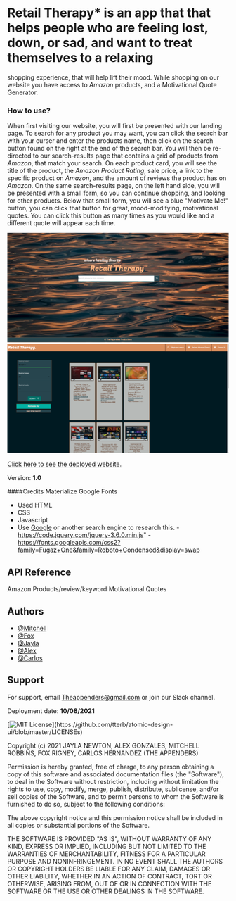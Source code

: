

# Retail Therapy* is an app that that helps people who are feeling lost, down, or sad, and want to treat themselves to a relaxing 
shopping experience, that will help lift their mood. While shopping on our website you have access to *Amazon* products, and a
Motivational Quote Generator. 

### How to use?
When first visiting our website, you will first be presented with our landing page. To search for any product you may want, you can click 
the search bar with your curser and enter the products name, then click on the search button found on the right at the end of the search 
bar. You will then be re-directed to our search-results page that contains a grid of products from *Amazon*, that match your search.
On each product card, you will see the title of the product, the *Amazon Product Rating*, sale price, a link to the specific product on 
*Amazon*, and the amount of reviews the product has on *Amazon*. On the same search-results page, on the left hand side, you will be 
presented with a small form, so you can continue shopping, and looking for other products. Below that small form, you will see a blue 
"Motivate Me!" button, you can click that button for great, mood-modifying, motivational quotes. You can click this button as many times as you 
would like and a different quote will appear each time.

![screenshot of landing page](./assets/screen-shot-landing-page.png)
![screenshot of results page](./assets/screen-shot-resultspage.png)

[Click here to see the deployed website.](https://vookmirvookmir.github.io/Project1-TheAppenders/)

Version:
**1.0**

####Credits
Materialize
Google Fonts

- Used HTML
- CSS 
- Javascript
- Use [Google](https://www.google.com) or another search engine to research this.
-https://code.jquery.com/jquery-3.6.0.min.js"
-https://fonts.googleapis.com/css2?family=Fugaz+One&family=Roboto+Condensed&display=swap
  
## API Reference
Amazon Products/review/keyword
Motivational Quotes


  
## Authors

- [@Mitchell ](https://github.com/VookmirVookmir/Project1-TheAppenders)
- [@Fox ](https://github.com/VookmirVookmir/Project1-TheAppenders)
- [@Jayla](https://github.com/jayladenae)
- [@Alex](https://github.com/VookmirVookmir/Project1-TheAppenders)
- [@Carlos](https://github.com/VookmirVookmir/Project1-TheAppenders)
## Support


For support, email Theappenders@gmail.com or join our Slack channel.

Deployment date:
**10/08/2021**

[![MIT License](https://img.shields.io/apm/l/atomic-design-ui.svg?)](https://github.com/tterb/atomic-design-ui/blob/master/LICENSEs)

Copyright (c) 2021 JAYLA NEWTON, ALEX GONZALES, MITCHELL ROBBINS, FOX RIGNEY, CARLOS HERNANDEZ (THE APPENDERS)

Permission is hereby granted, free of charge, to any person obtaining a copy of this software and associated documentation files
 (the "Software"), to deal in the Software without restriction, including without limitation the rights to use, copy, modify, merge,
 publish, distribute, sublicense, and/or sell copies of the Software, and to permit persons to whom the Software is furnished to do so,
 subject to the following conditions:

The above copyright notice and this permission notice shall be included in all copies or substantial portions of the Software.

THE SOFTWARE IS PROVIDED "AS IS", WITHOUT WARRANTY OF ANY KIND, EXPRESS OR IMPLIED, INCLUDING BUT NOT LIMITED TO THE WARRANTIES OF 
MERCHANTABILITY, FITNESS FOR A PARTICULAR PURPOSE AND NONINFRINGEMENT. IN NO EVENT SHALL THE AUTHORS OR COPYRIGHT HOLDERS BE LIABLE 
FOR ANY CLAIM, DAMAGES OR OTHER LIABILITY, WHETHER IN AN ACTION OF CONTRACT, TORT OR OTHERWISE, ARISING FROM, OUT OF OR IN CONNECTION 
WITH THE SOFTWARE OR THE USE OR OTHER DEALINGS IN THE SOFTWARE.
  
